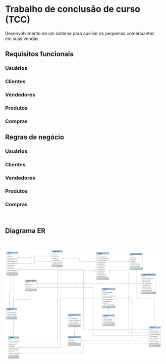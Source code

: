 # Trabalho de conclusão de curso (TCC)

Desenvolvimento de um sistema para auxiliar os pequenos comerciantes em suas vendas

## Requisitos funcionais

### Usuários

### Clientes

### Vendedores

### Produtos

### Compras

## Regras de negócio

### Usuários

### Clientes

### Vendedores

### Produtos

### Compras

&nbsp;

## Diagrama ER

&nbsp;

![Diagrma ER](er-diagram.png)
